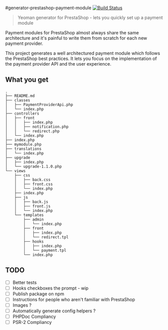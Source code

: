 #generator-prestashop-payment-module
[![Build Status](https://travis-ci.org/marcpicaud/generator-prestashop-payment-module.svg?branch=master)](https://travis-ci.org/marcpicaud/generator-prestashop-payment-module)
> Yeoman generator for PrestaShop - lets you quickly set up a payment module

Payment modules for PrestaShop almost always share the same architecture and it's painful to write them from scratch for each new payment provider.

This project generates a well architectured payment module which follows the PrestaShop best practices. It lets you focus on the implementation of the payment provider API and the user experience.

## What you get
```
.
├── README.md
├── classes
│   ├── PaymentProviderApi.php
│   └── index.php
├── controllers
│   ├── front
│   │   ├── index.php
│   │   ├── notification.php
│   │   └── redirect.php
│   └── index.php
├── index.php
├── mymodule.php
├── translations
│   └── index.php
├── upgrade
│   ├── index.php
│   └── upgrade-1.1.0.php
└── views
    ├── css
    │   ├── back.css
    │   ├── front.css
    │   └── index.php
    ├── index.php
    ├── js
    │   ├── back.js
    │   ├── front.js
    │   └── index.php
    └── templates
        ├── admin
        │   └── index.php
        ├── front
        │   ├── index.php
        │   └── redirect.tpl
        ├── hooks
        │   ├── index.php
        │   └── payment.tpl
        └── index.php
```

## TODO
- [ ] Better tests
- [ ] Hooks checkboxes the prompt - wip
- [ ] Publish package on npm
- [ ] Instructions for people who aren't familiar with PrestaShop
- [ ] Images ?
- [ ] Automatically generate config helpers ?
- [ ] PHPDoc Compliancy
- [ ] PSR-2 Compliancy
